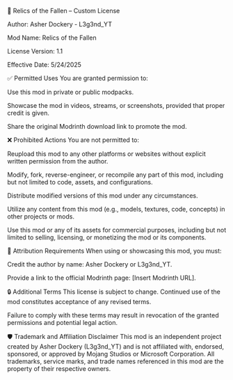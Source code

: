 📜 Relics of the Fallen – Custom License

Author: Asher Dockery - L3g3nd_YT

Mod Name: Relics of the Fallen

License Version: 1.1

Effective Date: 5/24/2025

✅ Permitted Uses
You are granted permission to:

Use this mod in private or public modpacks.

Showcase the mod in videos, streams, or screenshots, provided that proper credit is given.

Share the original Modrinth download link to promote the mod.

❌ Prohibited Actions
You are not permitted to:

Reupload this mod to any other platforms or websites without explicit written permission from the author.

Modify, fork, reverse-engineer, or recompile any part of this mod, including but not limited to code, assets, and configurations.

Distribute modified versions of this mod under any circumstances.

Utilize any content from this mod (e.g., models, textures, code, concepts) in other projects or mods.

Use this mod or any of its assets for commercial purposes, including but not limited to selling, licensing, or monetizing the mod or its components.

📌 Attribution Requirements
When using or showcasing this mod, you must:

Credit the author by name: Asher Dockery or L3g3nd_YT.

Provide a link to the official Modrinth page: [Insert Modrinth URL].

🔒 Additional Terms
This license is subject to change. Continued use of the mod constitutes acceptance of any revised terms.

Failure to comply with these terms may result in revocation of the granted permissions and potential legal action.

🛡️ Trademark and Affiliation Disclaimer
This mod is an independent project created by Asher Dockery (L3g3nd_YT) and is not affiliated with, endorsed, sponsored, or approved by Mojang Studios or Microsoft Corporation.
All trademarks, service marks, and trade names referenced in this mod are the property of their respective owners.
